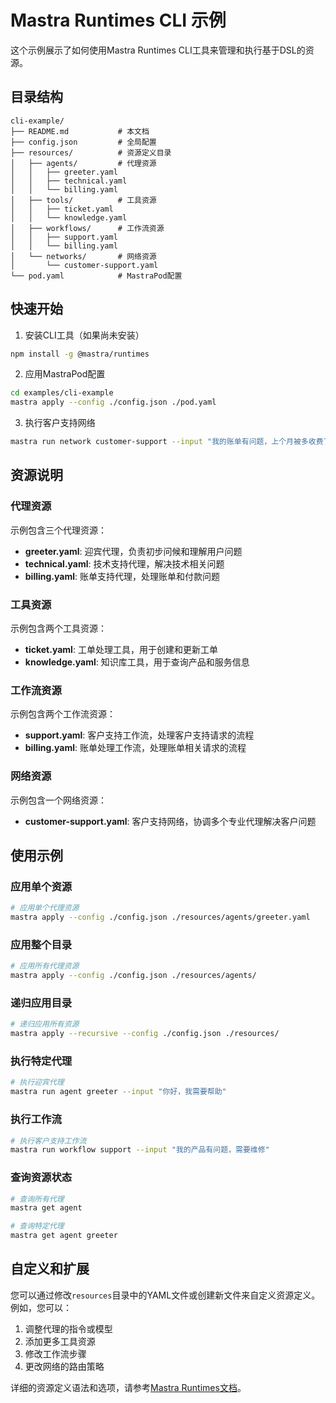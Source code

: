 # Mastra Runtimes CLI 示例

这个示例展示了如何使用Mastra Runtimes CLI工具来管理和执行基于DSL的资源。

## 目录结构

```
cli-example/
├── README.md           # 本文档
├── config.json         # 全局配置
├── resources/          # 资源定义目录
│   ├── agents/         # 代理资源
│   │   ├── greeter.yaml
│   │   ├── technical.yaml
│   │   └── billing.yaml
│   ├── tools/          # 工具资源
│   │   ├── ticket.yaml
│   │   └── knowledge.yaml
│   ├── workflows/      # 工作流资源
│   │   ├── support.yaml
│   │   └── billing.yaml
│   └── networks/       # 网络资源
│       └── customer-support.yaml
└── pod.yaml            # MastraPod配置
```

## 快速开始

1. 安装CLI工具（如果尚未安装）

```bash
npm install -g @mastra/runtimes
```

2. 应用MastraPod配置

```bash
cd examples/cli-example
mastra apply --config ./config.json ./pod.yaml
```

3. 执行客户支持网络

```bash
mastra run network customer-support --input "我的账单有问题，上个月被多收费了"
```

## 资源说明

### 代理资源

示例包含三个代理资源：

- **greeter.yaml**: 迎宾代理，负责初步问候和理解用户问题
- **technical.yaml**: 技术支持代理，解决技术相关问题
- **billing.yaml**: 账单支持代理，处理账单和付款问题

### 工具资源

示例包含两个工具资源：

- **ticket.yaml**: 工单处理工具，用于创建和更新工单
- **knowledge.yaml**: 知识库工具，用于查询产品和服务信息

### 工作流资源

示例包含两个工作流资源：

- **support.yaml**: 客户支持工作流，处理客户支持请求的流程
- **billing.yaml**: 账单处理工作流，处理账单相关请求的流程

### 网络资源

示例包含一个网络资源：

- **customer-support.yaml**: 客户支持网络，协调多个专业代理解决客户问题

## 使用示例

### 应用单个资源

```bash
# 应用单个代理资源
mastra apply --config ./config.json ./resources/agents/greeter.yaml
```

### 应用整个目录

```bash
# 应用所有代理资源
mastra apply --config ./config.json ./resources/agents/
```

### 递归应用目录

```bash
# 递归应用所有资源
mastra apply --recursive --config ./config.json ./resources/
```

### 执行特定代理

```bash
# 执行迎宾代理
mastra run agent greeter --input "你好，我需要帮助"
```

### 执行工作流

```bash
# 执行客户支持工作流
mastra run workflow support --input "我的产品有问题，需要维修"
```

### 查询资源状态

```bash
# 查询所有代理
mastra get agent

# 查询特定代理
mastra get agent greeter
```

## 自定义和扩展

您可以通过修改`resources`目录中的YAML文件或创建新文件来自定义资源定义。例如，您可以：

1. 调整代理的指令或模型
2. 添加更多工具资源
3. 修改工作流步骤
4. 更改网络的路由策略

详细的资源定义语法和选项，请参考[Mastra Runtimes文档](../../docs/index.md)。 